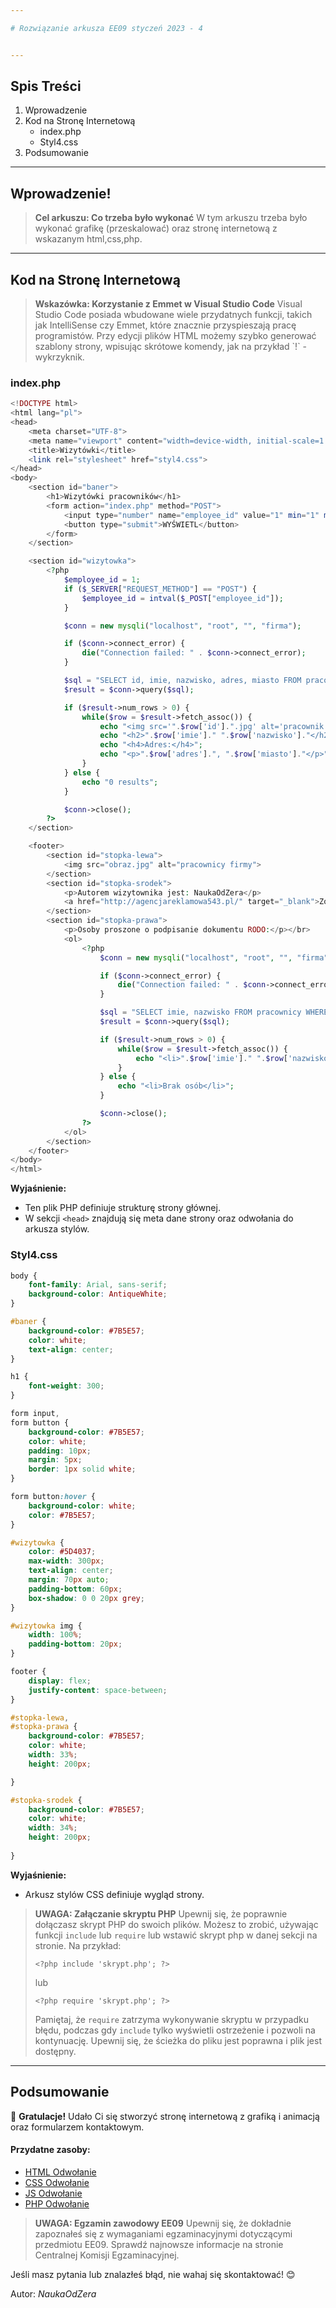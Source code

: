 ```yaml
---

# Rozwiązanie arkusza EE09 styczeń 2023 - 4


---
```


## Spis Treści

1. Wprowadzenie
2. Kod na Stronę Internetową
    - index.php
    - Styl4.css
3. Podsumowanie

---

## Wprowadzenie!

<blockquote class="introduction">
                <strong>Cel arkuszu: Co trzeba było wykonać</strong>
                W tym arkuszu trzeba było wykonać grafikę (przeskalować) oraz stronę internetową z wskazanym html,css,php.
</blockquote>

---

## Kod na Stronę Internetową

<blockquote className="info">
    <strong>Wskazówka: Korzystanie z Emmet w Visual Studio Code</strong>
    Visual Studio Code posiada wbudowane wiele przydatnych funkcji, takich jak IntelliSense czy Emmet, które znacznie przyspieszają pracę programistów. Przy edycji plików HTML możemy szybko generować szablony strony, wpisując skrótowe komendy, jak na przykład `!` - wykrzyknik.
</blockquote>

<CodeGroup>
    <CodeGroupItem title="index.php">
      
### index.php
      
```php
<!DOCTYPE html>
<html lang="pl">
<head>
    <meta charset="UTF-8">
    <meta name="viewport" content="width=device-width, initial-scale=1.0">
    <title>Wizytówki</title>
    <link rel="stylesheet" href="styl4.css">
</head>
<body>
    <section id="baner">
        <h1>Wizytówki pracowników</h1>
        <form action="index.php" method="POST">
            <input type="number" name="employee_id" value="1" min="1" max="9" required>
            <button type="submit">WYŚWIETL</button>
        </form>
    </section>

    <section id="wizytowka">
        <?php
            $employee_id = 1;
            if ($_SERVER["REQUEST_METHOD"] == "POST") {
                $employee_id = intval($_POST["employee_id"]);
            }

            $conn = new mysqli("localhost", "root", "", "firma");

            if ($conn->connect_error) {
                die("Connection failed: " . $conn->connect_error);
            }

            $sql = "SELECT id, imie, nazwisko, adres, miasto FROM pracownicy WHERE id = $employee_id";
            $result = $conn->query($sql);

            if ($result->num_rows > 0) {
                while($row = $result->fetch_assoc()) {
                    echo "<img src='".$row['id'].".jpg' alt='pracownik'>";
                    echo "<h2>".$row['imie']." ".$row['nazwisko']."</h2>";
                    echo "<h4>Adres:</h4>";
                    echo "<p>".$row['adres'].", ".$row['miasto']."</p>";
                }
            } else {
                echo "0 results";
            }

            $conn->close();
        ?>
    </section>

    <footer>
        <section id="stopka-lewa">
            <img src="obraz.jpg" alt="pracownicy firmy">
        </section>
        <section id="stopka-srodek">
            <p>Autorem wizytownika jest: NaukaOdZera</p>
            <a href="http://agencjareklamowa543.pl/" target="_blank">Zobacz nasze realizacje</a>
        </section>
        <section id="stopka-prawa">
            <p>Osoby proszone o podpisanie dokumentu RODO:</p></br>
            <ol>
                <?php
                    $conn = new mysqli("localhost", "root", "", "firma");

                    if ($conn->connect_error) {
                        die("Connection failed: " . $conn->connect_error);
                    }

                    $sql = "SELECT imie, nazwisko FROM pracownicy WHERE czyRODO = false;";
                    $result = $conn->query($sql);

                    if ($result->num_rows > 0) {
                        while($row = $result->fetch_assoc()) {
                            echo "<li>".$row['imie']." ".$row['nazwisko']."</li>";
                        }
                    } else {
                        echo "<li>Brak osób</li>";
                    }

                    $conn->close();
                ?>
            </ol>
        </section>
    </footer>
</body>
</html>
```

**Wyjaśnienie:**
- Ten plik PHP definiuje strukturę strony głównej.
- W sekcji `<head>` znajdują się meta dane strony oraz odwołania do arkusza stylów.


</CodeGroupItem> 
<CodeGroupItem title="styl4.css">

### Styl4.css

```css
body {
    font-family: Arial, sans-serif;
    background-color: AntiqueWhite;
}

#baner {
    background-color: #7B5E57;
    color: white;
    text-align: center;
}

h1 {
    font-weight: 300;
}

form input,
form button {
    background-color: #7B5E57;
    color: white;
    padding: 10px;
    margin: 5px;
    border: 1px solid white;
}

form button:hover {
    background-color: white;
    color: #7B5E57;
}

#wizytowka {
    color: #5D4037;
    max-width: 300px;
    text-align: center;
    margin: 70px auto;
    padding-bottom: 60px;
    box-shadow: 0 0 20px grey;
}

#wizytowka img {
    width: 100%;
    padding-bottom: 20px;
}

footer {
    display: flex;
    justify-content: space-between;
}

#stopka-lewa,
#stopka-prawa {
    background-color: #7B5E57;
    color: white;
    width: 33%;
    height: 200px;

}

#stopka-srodek {
    background-color: #7B5E57;
    color: white;
    width: 34%;
    height: 200px;
   
}

```
**Wyjaśnienie:**
- Arkusz stylów CSS definiuje wygląd strony.


</CodeGroupItem>
</CodeGroup>


<blockquote className="warning">
    <strong>UWAGA: Załączanie skryptu PHP</strong>
    Upewnij się, że poprawnie dołączasz skrypt PHP do swoich plików. Możesz to zrobić, używając funkcji <code>include</code> lub <code>require</code> lub wstawić skrypt php w danej sekcji na stronie. Na przykład:
    <pre><code>&lt;?php include 'skrypt.php'; ?&gt;</code></pre>
    lub
    <pre><code>&lt;?php require 'skrypt.php'; ?&gt;</code></pre>
    Pamiętaj, że <code>require</code> zatrzyma wykonywanie skryptu w przypadku błędu, podczas gdy <code>include</code> tylko wyświetli ostrzeżenie i pozwoli na kontynuację. Upewnij się, że ścieżka do pliku jest poprawna     i plik jest dostępny.
</blockquote>

---

## Podsumowanie

🎉 **Gratulacje!** Udało Ci się stworzyć stronę internetową z grafiką i animacją oraz formularzem kontaktowym.

#### Przydatne zasoby:
- [HTML Odwołanie](https://developer.mozilla.org/en-US/docs/Web/HTML)
- [CSS Odwołanie](https://developer.mozilla.org/en-US/docs/Web/CSS)
- [JS Odwołanie](https://developer.mozilla.org/en-US/docs/Web/JavaScript)
- [PHP Odwołanie](https://phpkurs.pl/)

<blockquote className="danger">
                <strong>UWAGA: Egzamin zawodowy EE09</strong>
                Upewnij się, że dokładnie zapoznałeś się z wymaganiami egzaminacyjnymi dotyczącymi przedmiotu EE09. Sprawdź najnowsze informacje na stronie Centralnej Komisji Egzaminacyjnej.
</blockquote>

Jeśli masz pytania lub znalazłeś błąd, nie wahaj się skontaktować! 😊

Autor: *NaukaOdZera*
